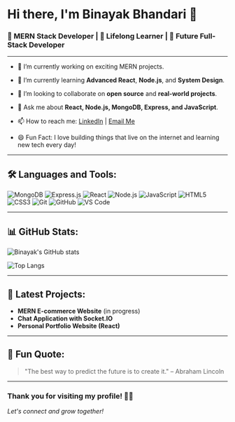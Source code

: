 # Hi there, I'm Binayak Bhandari 👋

### 🚀 MERN Stack Developer | 🌱 Lifelong Learner | 🎯 Future Full-Stack Developer

---

- 🔭 I’m currently working on exciting MERN projects.
- 🌱 I’m currently learning **Advanced React**, **Node.js**, and **System Design**.
- 👯 I’m looking to collaborate on **open source** and **real-world projects**.
- 💬 Ask me about **React, Node.js, MongoDB, Express, and JavaScript**.
- 📫 How to reach me: [LinkedIn](https://www.linkedin.com/in/binayak-bhandari/) | [Email Me](https://mail.google.com/mail/?view=cm&fs=1&to=binayakbhandari60@gmail.com)

- 😄 Fun Fact: I love building things that live on the internet and learning new tech every day!

---

## 🛠️ Languages and Tools:

![MongoDB](https://img.shields.io/badge/MongoDB-4EA94B?style=for-the-badge&logo=mongodb&logoColor=white)
![Express.js](https://img.shields.io/badge/Express.js-000000?style=for-the-badge&logo=express&logoColor=white)
![React](https://img.shields.io/badge/React-61DAFB?style=for-the-badge&logo=react&logoColor=black)
![Node.js](https://img.shields.io/badge/Node.js-339933?style=for-the-badge&logo=nodedotjs&logoColor=white)
![JavaScript](https://img.shields.io/badge/JavaScript-F7DF1E?style=for-the-badge&logo=javascript&logoColor=black)
![HTML5](https://img.shields.io/badge/HTML5-E34F26?style=for-the-badge&logo=html5&logoColor=white)
![CSS3](https://img.shields.io/badge/CSS3-1572B6?style=for-the-badge&logo=css3&logoColor=white)
![Git](https://img.shields.io/badge/Git-F05032?style=for-the-badge&logo=git&logoColor=white)
![GitHub](https://img.shields.io/badge/GitHub-181717?style=for-the-badge&logo=github&logoColor=white)
![VS Code](https://img.shields.io/badge/VS_Code-0078D4?style=for-the-badge&logo=visual%20studio%20code&logoColor=white)

---

## 📊 GitHub Stats:

![Binayak's GitHub stats](https://github-readme-stats.vercel.app/api?username=binayakbhandari&show_icons=true&theme=tokyonight)

![Top Langs](https://github-readme-stats.vercel.app/api/top-langs/?username=binayakbhandari&layout=compact&theme=tokyonight)

---

## 🚀 Latest Projects:
- **MERN E-commerce Website** (in progress)
- **Chat Application with Socket.IO**
- **Personal Portfolio Website (React)**

---

## 🧠 Fun Quote:
> "The best way to predict the future is to create it." – Abraham Lincoln

---

### Thank you for visiting my profile! 🙏✨  
*Let's connect and grow together!*
